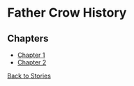 # Father Crow History

## Chapters
- [Chapter 1](chapter1.md)
- [Chapter 2](chapter2.md)

[Back to Stories](../../stories.md)
